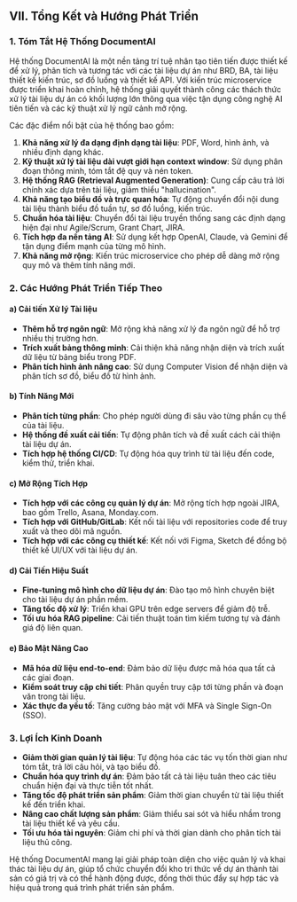 ## VII. Tổng Kết và Hướng Phát Triển

### 1. Tóm Tắt Hệ Thống DocumentAI

Hệ thống DocumentAI là một nền tảng trí tuệ nhân tạo tiên tiến được thiết kế để xử lý, phân tích và tương tác với các tài liệu dự án như BRD, BA, tài liệu thiết kế kiến trúc, sơ đồ luồng và thiết kế API. Với kiến trúc microservice được triển khai hoàn chỉnh, hệ thống giải quyết thành công các thách thức xử lý tài liệu dự án có khối lượng lớn thông qua việc tận dụng công nghệ AI tiên tiến và các kỹ thuật xử lý ngữ cảnh mở rộng.

Các đặc điểm nổi bật của hệ thống bao gồm:

1. **Khả năng xử lý đa dạng định dạng tài liệu**: PDF, Word, hình ảnh, và nhiều định dạng khác.
2. **Kỹ thuật xử lý tài liệu dài vượt giới hạn context window**: Sử dụng phân đoạn thông minh, tóm tắt đệ quy và nén token.
3. **Hệ thống RAG (Retrieval Augmented Generation)**: Cung cấp câu trả lời chính xác dựa trên tài liệu, giảm thiểu "hallucination".
4. **Khả năng tạo biểu đồ và trực quan hóa**: Tự động chuyển đổi nội dung tài liệu thành biểu đồ tuần tự, sơ đồ luồng, kiến trúc.
5. **Chuẩn hóa tài liệu**: Chuyển đổi tài liệu truyền thống sang các định dạng hiện đại như Agile/Scrum, Grant Chart, JIRA.
6. **Tích hợp đa nền tảng AI**: Sử dụng kết hợp OpenAI, Claude, và Gemini để tận dụng điểm mạnh của từng mô hình.
7. **Khả năng mở rộng**: Kiến trúc microservice cho phép dễ dàng mở rộng quy mô và thêm tính năng mới.

### 2. Các Hướng Phát Triển Tiếp Theo

#### a) Cải tiến Xử lý Tài liệu

- **Thêm hỗ trợ ngôn ngữ**: Mở rộng khả năng xử lý đa ngôn ngữ để hỗ trợ nhiều thị trường hơn.
- **Trích xuất bảng thông minh**: Cải thiện khả năng nhận diện và trích xuất dữ liệu từ bảng biểu trong PDF.
- **Phân tích hình ảnh nâng cao**: Sử dụng Computer Vision để nhận diện và phân tích sơ đồ, biểu đồ từ hình ảnh.

#### b) Tính Năng Mới

- **Phân tích từng phần**: Cho phép người dùng đi sâu vào từng phần cụ thể của tài liệu.
- **Hệ thống đề xuất cải tiến**: Tự động phân tích và đề xuất cách cải thiện tài liệu dự án.
- **Tích hợp hệ thống CI/CD**: Tự động hóa quy trình từ tài liệu đến code, kiểm thử, triển khai.

#### c) Mở Rộng Tích Hợp

- **Tích hợp với các công cụ quản lý dự án**: Mở rộng tích hợp ngoài JIRA, bao gồm Trello, Asana, Monday.com.
- **Tích hợp với GitHub/GitLab**: Kết nối tài liệu với repositories code để truy xuất và theo dõi mã nguồn.
- **Tích hợp với các công cụ thiết kế**: Kết nối với Figma, Sketch để đồng bộ thiết kế UI/UX với tài liệu dự án.

#### d) Cải Tiến Hiệu Suất

- **Fine-tuning mô hình cho dữ liệu dự án**: Đào tạo mô hình chuyên biệt cho tài liệu dự án phần mềm.
- **Tăng tốc độ xử lý**: Triển khai GPU trên edge servers để giảm độ trễ.
- **Tối ưu hóa RAG pipeline**: Cải tiến thuật toán tìm kiếm tương tự và đánh giá độ liên quan.

#### e) Bảo Mật Nâng Cao

- **Mã hóa dữ liệu end-to-end**: Đảm bảo dữ liệu được mã hóa qua tất cả các giai đoạn.
- **Kiểm soát truy cập chi tiết**: Phân quyền truy cập tới từng phần và đoạn văn trong tài liệu.
- **Xác thực đa yếu tố**: Tăng cường bảo mật với MFA và Single Sign-On (SSO).

### 3. Lợi Ích Kinh Doanh

- **Giảm thời gian quản lý tài liệu**: Tự động hóa các tác vụ tốn thời gian như tóm tắt, trả lời câu hỏi, và tạo biểu đồ.
- **Chuẩn hóa quy trình dự án**: Đảm bảo tất cả tài liệu tuân theo các tiêu chuẩn hiện đại và thực tiễn tốt nhất.
- **Tăng tốc độ phát triển sản phẩm**: Giảm thời gian chuyển từ tài liệu thiết kế đến triển khai.
- **Nâng cao chất lượng sản phẩm**: Giảm thiểu sai sót và hiểu nhầm trong tài liệu thiết kế và yêu cầu.
- **Tối ưu hóa tài nguyên**: Giảm chi phí và thời gian dành cho phân tích tài liệu thủ công.

Hệ thống DocumentAI mang lại giải pháp toàn diện cho việc quản lý và khai thác tài liệu dự án, giúp tổ chức chuyển đổi kho tri thức về dự án thành tài sản có giá trị và có thể hành động được, đồng thời thúc đẩy sự hợp tác và hiệu quả trong quá trình phát triển sản phẩm.